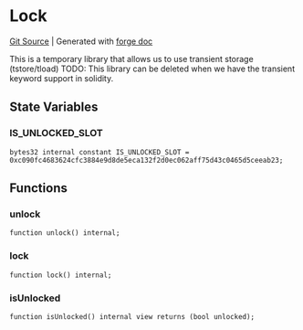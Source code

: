 # Lock
[Git Source](https://github.com/Uniswap/v4-core/blob/1141642f8ba4665a50660886a8a8401526677045/src/libraries/Lock.sol)
| Generated with [forge doc](https://book.getfoundry.sh/reference/forge/forge-doc)

This is a temporary library that allows us to use transient storage (tstore/tload)
TODO: This library can be deleted when we have the transient keyword support in solidity.


## State Variables
### IS_UNLOCKED_SLOT

```solidity
bytes32 internal constant IS_UNLOCKED_SLOT = 0xc090fc4683624cfc3884e9d8de5eca132f2d0ec062aff75d43c0465d5ceeab23;
```


## Functions
### unlock


```solidity
function unlock() internal;
```

### lock


```solidity
function lock() internal;
```

### isUnlocked


```solidity
function isUnlocked() internal view returns (bool unlocked);
```

